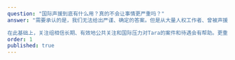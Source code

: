 ```yaml
---
question: "国际声援到底有什么用？真的不会让事情更严重吗？"
answer: "需要承认的是，我们无法给出严谨、确定的答案。但是从大量人权工作者、曾被声援的良心犯的经验中，可以普遍观察到一个模式：在国际声援开始后，不少当事人的关押待遇很快得到改善，也有人提到持续进行的酷刑被停止。同时有一些从未被公开声援的良心犯，其最终刑期远超相似情况下被公开声援的人。但凡事总有反例，因此不能轻易断言\"声援百分之百不会增加风险\"。

在此基础上，关注组相信长期、有效地公共关注和国际压力对Tara的案件和待遇会有帮助。更重要的是：Tara受到的苦难，和她为此蒙冤的原因，不会默默无闻地被人遗忘。"
order: 1
published: true
---
```


